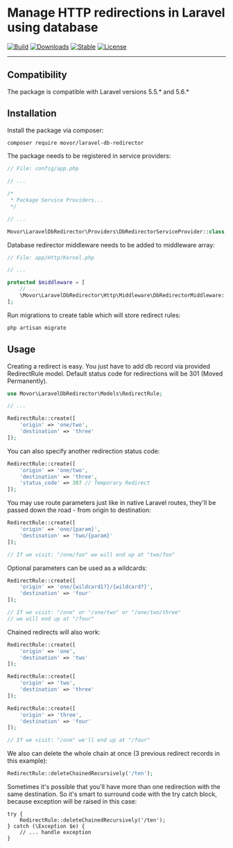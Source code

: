 # Manage HTTP redirections in Laravel using database

[![Build](https://travis-ci.org/movor/laravel-db-redirector.svg?branch=master)](https://travis-ci.org/movor/laravel-db-redirector)
[![Downloads](https://poser.pugx.org/movor/laravel-db-redirector/downloads)](https://packagist.org/packages/movor/laravel-db-redirector)
[![Stable](https://poser.pugx.org/movor/laravel-db-redirector/v/stable)](https://packagist.org/packages/movor/laravel-db-redirector)
[![License](https://poser.pugx.org/movor/laravel-db-redirector/license)](https://packagist.org/packages/movor/laravel-db-redirector)

***

## Compatibility

The package is compatible with Laravel versions 5.5.* and 5.6.*

## Installation

Install the package via composer:

```bash
composer require movor/laravel-db-redirector
```

The package needs to be registered in service providers:

```php
// File: config/app.php

// ...

/*
 * Package Service Providers...
 */

// ...

Movor\LaravelDbRedirector\Providers\DbRedirectorServiceProvider::class,
```

Database redirector middleware needs to be added to middleware array:

```php
// File: app/Http/Kernel.php

// ...

protected $middleware = [
    // ...
    \Movor\LaravelDbRedirector\Http\Middleware\DbRedirectorMiddleware::class
];
```

Run migrations to create table which will store redirect rules:

```bash
php artisan migrate
```

## Usage

Creating a redirect is easy. You just have to add db record via provided RedirectRule model.
Default status code for redirections will be 301 (Moved Permanently).

```php
use Movor\LaravelDbRedirector\Models\RedirectRule;

// ...

RedirectRule::create([
    'origin' => 'one/two',
    'destination' => 'three'
]);
```

You can also specify another redirection status code:

```php
RedirectRule::create([
    'origin' => 'one/two',
    'destination' => 'three',
    'status_code' => 307 // Temporary Redirect
]);
```

You may use route parameters just like in native Laravel routes,
they'll be passed down the road - from origin to destination:

```php
RedirectRule::create([
    'origin' => 'one/{param}',
    'destination' => 'two/{param}'
]);

// If we visit: "/one/foo" we will end up at "two/foo"
```

Optional parameters can be used as a wildcards:

```php
RedirectRule::create([
    'origin' => 'one/{wildcard1?}/{wildcard?}',
    'destination' => 'four'
]);

// If we visit: "/one" or "/one/two" or "/one/two/three"
// we will end up at "/four"
```

Chained redirects will also work:

```php
RedirectRule::create([
    'origin' => 'one',
    'destination' => 'two'
]);

RedirectRule::create([
    'origin' => 'two',
    'destination' => 'three'
]);

RedirectRule::create([
    'origin' => 'three',
    'destination' => 'four'
]);

// If we visit: "/one" we'll end up at "/four"
```

We also can delete the whole chain at once
(3 previous redirect records in this example):

```php
RedirectRule::deleteChainedRecursively('/ten');
```

Sometimes it's possible that you'll have more than one redirection with
the same destination. So it's smart to surround code with the try catch
block, because exception will be raised in this case:

```
try {
    RedirectRule::deleteChainedRecursively('/ten');
} catch (\Exception $e) {
    // ... handle exception
}
```